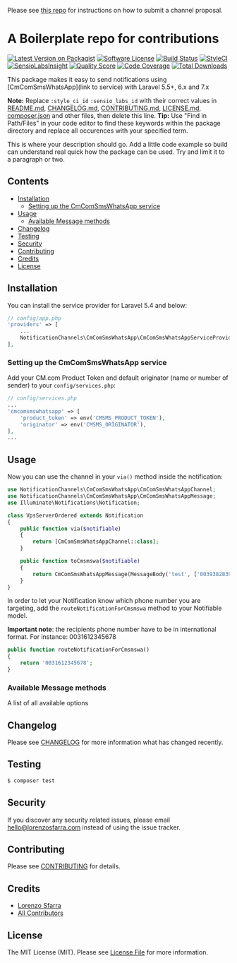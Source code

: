 Please see [this repo](https://github.com/laravel-notification-channels/channels) for instructions on how to submit a channel proposal.

# A Boilerplate repo for contributions

[![Latest Version on Packagist](https://img.shields.io/packagist/v/laravel-notification-channels/cmcom-whatsapp.svg?style=flat-square)](https://packagist.org/packages/laravel-notification-channels/cmcom-whatsapp)
[![Software License](https://img.shields.io/badge/license-MIT-brightgreen.svg?style=flat-square)](LICENSE.md)
[![Build Status](https://img.shields.io/travis/laravel-notification-channels/cmcom-whatsapp/master.svg?style=flat-square)](https://travis-ci.org/laravel-notification-channels/cmcom-whatsapp)
[![StyleCI](https://styleci.io/repos/:style_ci_id/shield)](https://styleci.io/repos/:style_ci_id)
[![SensioLabsInsight](https://img.shields.io/sensiolabs/i/:sensio_labs_id.svg?style=flat-square)](https://insight.sensiolabs.com/projects/:sensio_labs_id)
[![Quality Score](https://img.shields.io/scrutinizer/g/laravel-notification-channels/cmcom-whatsapp.svg?style=flat-square)](https://scrutinizer-ci.com/g/laravel-notification-channels/cmcom-whatsapp)
[![Code Coverage](https://img.shields.io/scrutinizer/coverage/g/laravel-notification-channels/cmcom-whatsapp/master.svg?style=flat-square)](https://scrutinizer-ci.com/g/laravel-notification-channels/cmcom-whatsapp/?branch=master)
[![Total Downloads](https://img.shields.io/packagist/dt/laravel-notification-channels/cmcom-whatsapp.svg?style=flat-square)](https://packagist.org/packages/laravel-notification-channels/cmcom-whatsapp)

This package makes it easy to send notifications using [CmComSmsWhatsApp](link to service) with Laravel 5.5+, 6.x and 7.x

**Note:** Replace ```:style_ci_id``` ```:sensio_labs_id``` with their correct values in [README.md](README.md), [CHANGELOG.md](CHANGELOG.md), [CONTRIBUTING.md](CONTRIBUTING.md), [LICENSE.md](LICENSE.md), [composer.json](composer.json) and other files, then delete this line.
**Tip:** Use "Find in Path/Files" in your code editor to find these keywords within the package directory and replace all occurences with your specified term.

This is where your description should go. Add a little code example so build can understand real quick how the package can be used. Try and limit it to a paragraph or two.



## Contents

- [Installation](#installation)
	- [Setting up the CmComSmsWhatsApp service](#setting-up-the-CmComSmsWhatsApp-service)
- [Usage](#usage)
	- [Available Message methods](#available-message-methods)
- [Changelog](#changelog)
- [Testing](#testing)
- [Security](#security)
- [Contributing](#contributing)
- [Credits](#credits)
- [License](#license)


## Installation

You can install the service provider for Laravel 5.4 and below:

```php
// config/app.php
'providers' => [
    ...
    NotificationChannels\CmComSmsWhatsApp\CmComSmsWhatsAppServiceProvider::class,
],
```

### Setting up the CmComSmsWhatsApp service

Add your CM.com Product Token and default originator (name or number of sender) to your `config/services.php`:

```php
// config/services.php
...
'cmcomsmswhatsapp' => [
    'product_token' => env('CMSMS_PRODUCT_TOKEN'),
    'originator' => env('CMSMS_ORIGINATOR'),
],
...
```

## Usage

Now you can use the channel in your `via()` method inside the notification:

``` php
use NotificationChannels\CmComSmsWhatsApp\CmComSmsWhatsAppChannel;
use NotificationChannels\CmComSmsWhatsApp\CmComSmsWhatsAppMessage;
use Illuminate\Notifications\Notification;

class VpsServerOrdered extends Notification
{
    public function via($notifiable)
    {
        return [CmComSmsWhatsAppChannel::class];
    }

    public function toCmsmswa($notifiable)
    {
        return CmComSmsWhatsAppMessage(MessageBody('test', ['003938283932'], '003993038293'))
    }
}
```


In order to let your Notification know which phone number you are targeting, add the `routeNotificationForCmsmswa` method to your Notifiable model.

**Important note**: the recipients phone number have to be in international format. For instance: 0031612345678

```php
public function routeNotificationForCmsmswa()
{
    return '0031612345678';
}
```

### Available Message methods

A list of all available options

## Changelog

Please see [CHANGELOG](CHANGELOG.md) for more information what has changed recently.

## Testing

``` bash
$ composer test
```

## Security

If you discover any security related issues, please email hello@lorenzosfarra.com instead of using the issue tracker.

## Contributing

Please see [CONTRIBUTING](CONTRIBUTING.md) for details.

## Credits

- [Lorenzo Sfarra](https://github.com/lrnzsfr)
- [All Contributors](../../contributors)

## License

The MIT License (MIT). Please see [License File](LICENSE.md) for more information.
